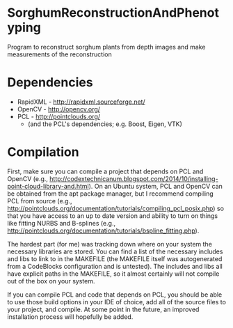 # SorghumReconstructionAndPhenotyping
Program to reconstruct sorghum plants from depth images and make measurements of the reconstruction

# Dependencies
- RapidXML - http://rapidxml.sourceforge.net/
- OpenCV - http://opencv.org/
- PCL - http://pointclouds.org/
  - (and the PCL's dependencies; e.g. Boost, Eigen, VTK)

# Compilation
First, make sure you can compile a project that depends on PCL and OpenCV (e.g., http://codextechnicanum.blogspot.com/2014/10/installing-point-cloud-library-and.html). On an Ubuntu system, PCL and OpenCV can be obtained from the apt package manager, but I recommend compiling PCL from source (e.g., http://pointclouds.org/documentation/tutorials/compiling_pcl_posix.php) so that you have access to an up to date version and ability to turn on things like fitting NURBS and B-splines (e.g., http://pointclouds.org/documentation/tutorials/bspline_fitting.php).

The hardest part (for me) was tracking down where on your system the necessary libraries are stored. You can find a list of the necessary includes and libs to link to in the MAKEFILE (the MAKEFILE itself was autogenerated from a CodeBlocks configuration and is untested). The includes and libs all have explicit paths in the MAKEFILE, so it almost certainly will not compile out of the box on your system. 

If you can compile PCL and code that depends on PCL, you should be able to use those build options in your IDE of choice, add all of the source files to your project, and compile. At some point in the future, an improved installation process will hopefully be added.

